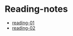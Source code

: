 
# Reading-notes
- [reading-01](https://henok-6411.github.io/reading-notes/class-01-reading)
- [reading-02](https://henok-6411.github.io/reading-notes/class-02-reading)
